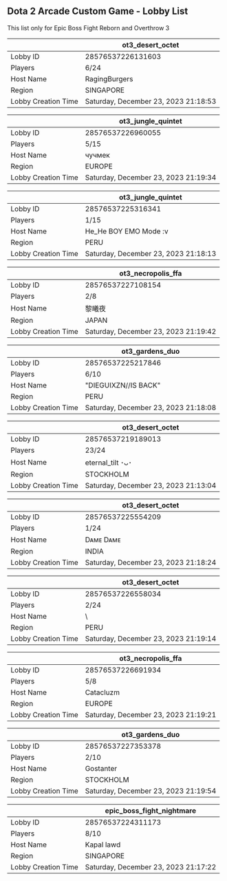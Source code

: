 ## Dota 2 Arcade Custom Game - Lobby List

This list only for Epic Boss Fight Reborn and Overthrow 3

|  | ot3_desert_octet |
| ------ | ------ |
| Lobby ID | 28576537226131603 |
| Players | 6/24 |
| Host Name | RagingBurgers |
| Region | SINGAPORE |
| Lobby Creation Time | Saturday, December 23, 2023 21:18:53 |


|  | ot3_jungle_quintet |
| ------ | ------ |
| Lobby ID | 28576537226960055 |
| Players | 5/15 |
| Host Name | чучмек |
| Region | EUROPE |
| Lobby Creation Time | Saturday, December 23, 2023 21:19:34 |


|  | ot3_jungle_quintet |
| ------ | ------ |
| Lobby ID | 28576537225316341 |
| Players | 1/15 |
| Host Name | He_He BOY EMO Mode :v |
| Region | PERU |
| Lobby Creation Time | Saturday, December 23, 2023 21:18:13 |


|  | ot3_necropolis_ffa |
| ------ | ------ |
| Lobby ID | 28576537227108154 |
| Players | 2/8 |
| Host Name | 黎曦夜 |
| Region | JAPAN |
| Lobby Creation Time | Saturday, December 23, 2023 21:19:42 |


|  | ot3_gardens_duo |
| ------ | ------ |
| Lobby ID | 28576537225217846 |
| Players | 6/10 |
| Host Name | "DIEGUIXZN//IS BACK" |
| Region | PERU |
| Lobby Creation Time | Saturday, December 23, 2023 21:18:08 |


|  | ot3_desert_octet |
| ------ | ------ |
| Lobby ID | 28576537219189013 |
| Players | 23/24 |
| Host Name | eternal_tilt ･ᴗ･ |
| Region | STOCKHOLM |
| Lobby Creation Time | Saturday, December 23, 2023 21:13:04 |


|  | ot3_desert_octet |
| ------ | ------ |
| Lobby ID | 28576537225554209 |
| Players | 1/24 |
| Host Name | Dᴀᴍᴇ Dᴀᴍᴇ |
| Region | INDIA |
| Lobby Creation Time | Saturday, December 23, 2023 21:18:24 |


|  | ot3_desert_octet |
| ------ | ------ |
| Lobby ID | 28576537226558034 |
| Players | 2/24 |
| Host Name | \ |
| Region | PERU |
| Lobby Creation Time | Saturday, December 23, 2023 21:19:14 |


|  | ot3_necropolis_ffa |
| ------ | ------ |
| Lobby ID | 28576537226691934 |
| Players | 5/8 |
| Host Name | Catacluzm |
| Region | EUROPE |
| Lobby Creation Time | Saturday, December 23, 2023 21:19:21 |


|  | ot3_gardens_duo |
| ------ | ------ |
| Lobby ID | 28576537227353378 |
| Players | 2/10 |
| Host Name | Gostanter |
| Region | STOCKHOLM |
| Lobby Creation Time | Saturday, December 23, 2023 21:19:54 |


|  | epic_boss_fight_nightmare |
| ------ | ------ |
| Lobby ID | 28576537224311173 |
| Players | 8/10 |
| Host Name | Kapal lawd |
| Region | SINGAPORE |
| Lobby Creation Time | Saturday, December 23, 2023 21:17:22 |


